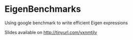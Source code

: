 # EigenBenchmarks
Using google benchmark to write efficient Eigen expressions

Slides available on http://tinyurl.com/yxnmtjlv
